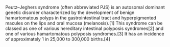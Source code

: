 Peutz–Jeghers syndrome (often abbreviated PJS) is an autosomal dominant genetic disorder characterized by the development of benign hamartomatous polyps in the gastrointestinal tract and hyperpigmented macules on the lips and oral mucosa (melanosis).[1] This syndrome can be classed as one of various hereditary intestinal polyposis syndromes[2] and one of various hamartomatous polyposis syndromes.[3] It has an incidence of approximately 1 in 25,000 to 300,000 births.[4]